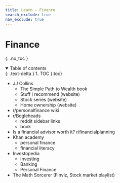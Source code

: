 ```yaml
---
title: Learn - Finance
search_exclude: true
nav_exclude: true
---
```


<!-- prettier-ignore-start -->
# Finance
{: .no_toc }

<details open markdown="block">
  <summary>
    Table of contents
  </summary>
  {: .text-delta }
1. TOC
{:toc}
</details>

<!-- prettier-ignore-end -->

-   JJ Collins
    -   The Simple Path to Wealth book
    -   Stuff I recommend (website)
    -   Stock series (website)
    -   Home ownership (website)
-   r/personalfinance wiki
-   r/Bogleheads
    -   reddit sidebar links
    -   book
-   Is a financial advisor worth it? r/financialplanning
-   Khan academy
    -   personal finance
    -   financial literacy
-   Investopedia
    -   Investing
    -   Banking
    -   Personal Finance
-   The Math Sorcerer (Finviz, Stock market playlist)

